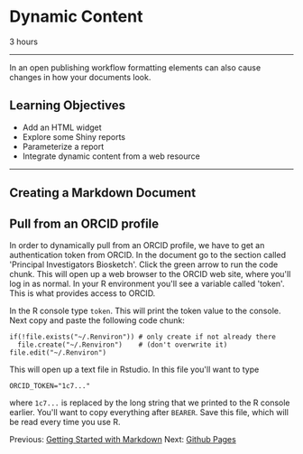 #  Dynamic Content

3 hours

---------------------------------------------------

In an open publishing workflow formatting
elements can also cause changes in how your documents look.

## Learning Objectives

* Add an HTML widget
* Explore some Shiny reports
* Parameterize a report
* Integrate dynamic content from a web resource

----------------------------------------------------
## Creating a Markdown Document

## Pull from an ORCID profile
In order to dynamically pull from an ORCID profile, we have to get an
authentication token from ORCID.  In the document go to the section called
'Principal Investigators Biosketch'.  Click the green arrow to run the code
chunk.  This will open up a web browser to the ORCID web site, where you'll log
in as normal.  In your R environment you'll see a variable called 'token'.
This is what provides access to ORCID.

In the R console type `token`.  This will print the token value to the console.
Next copy and paste the following code chunk:

```
if(!file.exists("~/.Renviron")) # only create if not already there
  file.create("~/.Renviron")    # (don't overwrite it)
file.edit("~/.Renviron")
```

This will open up a text file in Rstudio.  In this file you'll want to type

```
ORCID_TOKEN="1c7..."
```

where `1c7...` is replaced by the long string that we printed to the R console
earlier.  You'll want to copy everything after `BEARER`. Save this file, which
will be read every time you use R.

Previous: [Getting Started with Markdown](00-getting-started.html) Next: [Github Pages](02-gh-pages.html)

